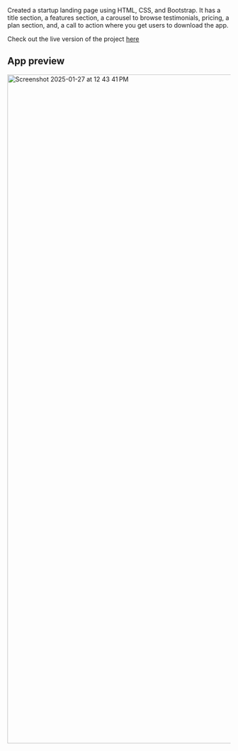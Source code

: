 Created a startup landing page using HTML, CSS, and Bootstrap. 
It has a title section, a features section, a carousel to browse testimonials, pricing, a plan section, and, a call to action where you get users to download the app. 

Check out the live version of the project [here](https://soumens7.github.io/TinDog/)

## App preview

<img width="1512" alt="Screenshot 2025-01-27 at 12 43 41 PM" src="https://github.com/user-attachments/assets/93a75ff6-a171-4765-8a1c-27078f4614e1" />


